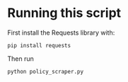 # Running this script

First install the Requests library with:

```
pip install requests
```

Then run
```
python policy_scraper.py
```
